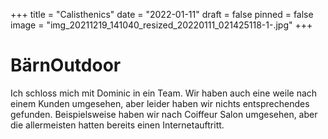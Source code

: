 +++
title = "Calisthenics"
date = "2022-01-11"
draft = false
pinned = false
image = "img_20211219_141040_resized_20220111_021425118-1-.jpg"
+++
# BärnOutdoor

Ich schloss mich mit Dominic in ein Team. Wir haben auch eine weile nach einem Kunden umgesehen, aber leider haben wir nichts entsprechendes gefunden. Beispielsweise haben wir nach Coiffeur Salon umgesehen, aber die allermeisten hatten bereits einen Internetauftritt.